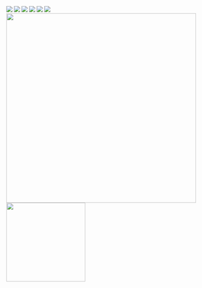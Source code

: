 <!-- <a href="https://bertamatu.netlify.app/" target="_blank"><img src="https://github.com/bertamatu/bertamatu/blob/master/bertamatu500.gif" align="right" alt="portfolio-image" width="400" height="auto"></a> -->
<a href="https://www.linkedin.com/in/chetan-maharshi-39ba79186/" target="_blank"><img src="https://img.icons8.com/color/48/000000/linkedin.png"/></a>
<a href="https://www.instagram.com/chetan_maharshi/" target="_blank"><img src="https://img.icons8.com/fluency/48/000000/instagram-new.png"/></a>
<a href="https://twitter.com/MaharshiChetan/" target="_blank"><img src="https://img.icons8.com/fluency/48/000000/twitter.png"/></a>
<a href="https://www.youtube.com/channel/UC56qsX7odNqQCYVOmmz43Ew/" target="_blank"><img src="https://img.icons8.com/color/48/000000/youtube--v1.png"/></a>
<a href="https://chetanmaharshi.me/" target="_blank"><img src="https://img.icons8.com/fluency/48/000000/domain.png"/></a>
<a href="mailto:chetanmaharshi5678@gmail.com" target="_blank"><img src="https://img.icons8.com/fluency/48/000000/email.png"/></a>
<br>
<img src="https://github-readme-stats.vercel.app/api?username=MaharshiChetan&show_icons=true&count_private=true" width="500" height="auto"/>
<img src="https://github-readme-stats.vercel.app/api/top-langs/?username=MaharshiChetan&layout=compact/" width="208" height="auto"/>
